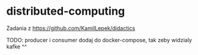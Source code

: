 # distributed-computing

Zadania z 
https://github.com/KamilLepek/didactics


TODO: producer i consumer dodaj do docker-compose, tak zeby widzialy kafke ^^